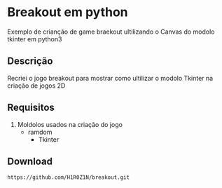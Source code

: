 # Breakout em python
Exemplo de crianção de game braekout ultilizando o Canvas do modolo tkinter em python3
## Descrição
Recriei o jogo breakout para mostrar como ultilizar o modolo Tkinter na criação de jogos 2D
## Requisitos
1. Moldolos usados na criação do jogo
     - ramdom
          - Tkinter
## Download
```
https://github.com/H1R0Z1N/breakout.git
```



